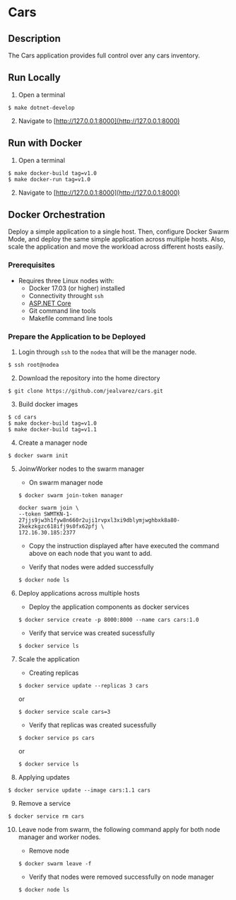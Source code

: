 # **Cars**

## **Description**

The Cars application provides full control over any cars inventory.

## **Run Locally**

1. Open a terminal
```ssh
$ make dotnet-develop
```

2. Navigate to [http://127.0.0.1:8000](http://127.0.0.1:8000)

## **Run with Docker**

1. Open a terminal
```ssh
$ make docker-build tag=v1.0
$ make docker-run tag=v1.0
```

2. Navigate to [http://127.0.0.1:8000](http://127.0.0.1:8000)

## **Docker Orchestration**

Deploy a simple application to a single host. Then, configure Docker Swarm Mode, and deploy the same simple application across multiple hosts. Also, scale the application and move the workload across different hosts easily.

### Prerequisites

* Requires three Linux nodes with:
    * Docker 17.03 (or higher) installed
    * Connectivity throught `ssh`
    * [ASP.NET Core](https://www.microsoft.com/net/core#linuxubuntu)
    * Git command line tools
    * Makefile command line tools


### Prepare the Application to be Deployed

1. Login through `ssh` to the `nodea` that will be the manager node.
```ssh
$ ssh root@nodea
```

2. Download the repository into the home directory
```ssh
$ git clone https://github.com/jealvarez/cars.git
```

3. Build docker images
```ssh
$ cd cars
$ make docker-build tag=v1.0
$ make docker-build tag=v1.1
```

4. Create a manager node
```ssh
$ docker swarm init
```

5. JoinwWorker nodes to the swarm manager
    * On swarm manager node
    ```ssh
    $ docker swarm join-token manager

    docker swarm join \
    --token SWMTKN-1-27jjs9jw3h1fyw8n660r2uji1rvpxl3xi9dblymjwghbxk8a80-2kekzkgzc618ifj9s0fx62pfj \
    172.16.30.185:2377
    ```

    * Copy the instruction displayed after have executed the command above on each node that you want to add.

    * Verify that nodes were added successfully
    ```ssh
    $ docker node ls
    ```

6. Deploy applications across multiple hosts
    * Deploy the application components as docker services
    ```ssh
    $ docker service create -p 8000:8000 --name cars cars:1.0
    ```

    * Verify that service was created sucessfully
    ```ssh
    $ docker service ls
    ```
7. Scale the application
    * Creating replicas 
    ```ssh
    $ docker service update --replicas 3 cars
    ```

    or

    ```ssh
    $ docker service scale cars=3
    ```

    * Verify that replicas was created sucessfully
    ```ssh
    $ docker service ps cars
    ```

    or

    ```ssh
    $ docker service ls
    ```

8. Applying updates
```ssh
$ docker service update --image cars:1.1 cars
```

9. Remove a service
```ssh
$ docker service rm cars
```

10. Leave node from swarm, the following command apply for both node manager and worker nodes.
    * Remove node
    ```ssh
    $ docker swarm leave -f
    ```

    * Verify that nodes were removed successfully on node manager
    ```ssh
    $ docker node ls
    ```